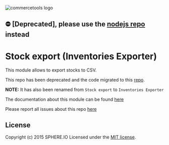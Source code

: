 ![commercetools logo](https://cdn.rawgit.com/commercetools/press-kit/master/PNG/72DPI/CT%20logo%20horizontal%20RGB%2072dpi.png)

## ⛔ [Deprecated], please use the [nodejs repo](https://github.com/commercetools/nodejs) instead

# Stock export (Inventories Exporter)

This module allows to export stocks to CSV.

This repo has been deprecated and the code migrated to this [repo](https://github.com/commercetools/nodejs).

**NOTE:** It has also been renamed from `Stock export` to `Inventories Exporter`

The documentation about this module can be found [here](https://commercetools.github.io/nodejs/cli/inventories-exporter.html)

Please report all issues about this repo [here](https://github.com/commercetools/nodejs)

## License

Copyright (c) 2015 SPHERE.IO
Licensed under the [MIT license](LICENSE-MIT).
